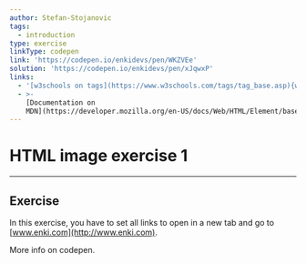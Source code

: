 ```yaml
---
author: Stefan-Stojanovic
tags:
  - introduction
type: exercise
linkType: codepen
link: 'https://codepen.io/enkidevs/pen/WKZVEe'
solution: 'https://codepen.io/enkidevs/pen/xJqwxP'
links:
  - '[w3schools on tags](https://www.w3schools.com/tags/tag_base.asp){website}'
  - >-
    [Documentation on
    MDN](https://developer.mozilla.org/en-US/docs/Web/HTML/Element/base){documentation}
---
```


# HTML image exercise 1


---

## Exercise

In this exercise, you have to set all links to open in a new tab and go to [www.enki.com](http://www.enki.com).

More info on codepen.

